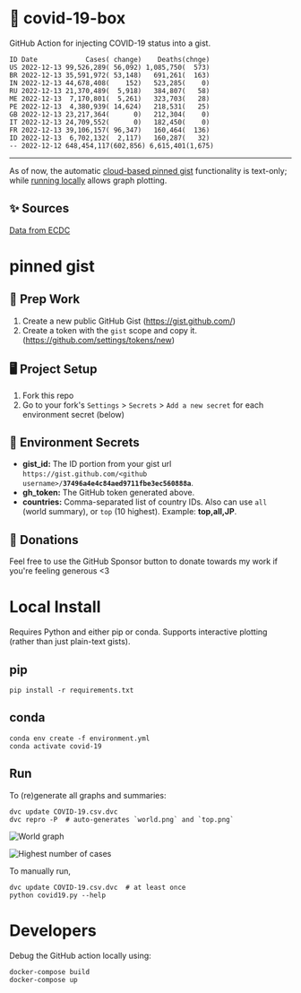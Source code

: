 # 🏥 covid-19-box

GitHub Action for injecting COVID-19 status into a gist.

```
ID Date            Cases( change)    Deaths(chnge)
US 2022-12-13 99,526,289( 56,092) 1,085,750(  573)
BR 2022-12-13 35,591,972( 53,148)   691,261(  163)
IN 2022-12-13 44,678,408(    152)   523,285(    0)
RU 2022-12-13 21,370,489(  5,918)   384,807(   58)
ME 2022-12-13  7,170,801(  5,261)   323,703(   28)
PE 2022-12-13  4,380,939( 14,624)   218,531(   25)
GB 2022-12-13 23,217,364(      0)   212,304(    0)
IT 2022-12-13 24,709,552(      0)   182,450(    0)
FR 2022-12-13 39,106,157( 96,347)   160,464(  136)
ID 2022-12-13  6,702,132(  2,117)   160,287(   32)
-- 2022-12-12 648,454,117(602,856) 6,615,401(1,675)
```

---

As of now, the automatic [cloud-based pinned gist](#pinned-gist) functionality is text-only;
while [running locally](#local-install) allows graph plotting.

## ✨ Sources

[Data from ECDC](https://www.ecdc.europa.eu/en/publications-data/download-todays-data-geographic-distribution-covid-19-cases-worldwide)

# pinned gist

## 🎒 Prep Work
1. Create a new public GitHub Gist (https://gist.github.com/)
1. Create a token with the `gist` scope and copy it. (https://github.com/settings/tokens/new)

## 🖥 Project Setup
1. Fork this repo
1. Go to your fork's `Settings` > `Secrets` > `Add a new secret` for each environment secret (below)

## 🤫 Environment Secrets
- **gist_id:** The ID portion from your gist url `https://gist.github.com/<github username>/`**`37496a4e4c84aed9711fbe3ec560888a`**.
- **gh_token:** The GitHub token generated above.
- **countries:** Comma-separated list of country IDs. Also can use `all` (world summary), or `top` (10 highest). Example: **top,all,JP**.

## 💸 Donations

Feel free to use the GitHub Sponsor button to donate towards my work if you're feeling generous <3

# Local Install

Requires Python and either pip or conda. Supports interactive plotting (rather than just plain-text gists).

## pip

```
pip install -r requirements.txt
```

## conda

```
conda env create -f environment.yml
conda activate covid-19
```

## Run

To (re)generate all graphs and summaries:

```
dvc update COVID-19.csv.dvc
dvc repro -P  # auto-generates `world.png` and `top.png`
```

![World graph](world.png)

![Highest number of cases](top.png)

To manually run,

```
dvc update COVID-19.csv.dvc  # at least once
python covid19.py --help
```

# Developers

Debug the GitHub action locally using:

```
docker-compose build
docker-compose up
```
